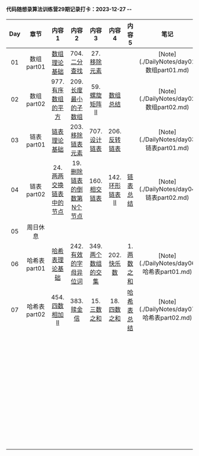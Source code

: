 #### **代码随想录算法训练营29期记录打卡**：2023-12-27 -- 

| Day |    章节     |                                                                        内容1                                                                         |                                                                             内容2                                                                              |                                                         内容3                                                         |                                            内容4                                            |                                          内容5                                           |                   笔记                    |
|:---:|:---------:|:--------------------------------------------------------------------------------------------------------------------------------------------------:|:------------------------------------------------------------------------------------------------------------------------------------------------------------:|:-------------------------------------------------------------------------------------------------------------------:|:-----------------------------------------------------------------------------------------:|:--------------------------------------------------------------------------------------:|:---------------------------------------:|
| 01  | 数组part01  |                          [数组理论基础](https://programmercarl.com/%E6%95%B0%E7%BB%84%E7%90%86%E8%AE%BA%E5%9F%BA%E7%A1%80.html)                          |                                   704. [二分查找](https://programmercarl.com/0704.%E4%BA%8C%E5%88%86%E6%9F%A5%E6%89%BE.html#)                                    |                27. [移除元素](https://programmercarl.com/0027.%E7%A7%BB%E9%99%A4%E5%85%83%E7%B4%A0.html)                |                                                                                           |                                                                                        | [Note](./DailyNotes/day01 数组part01.md)  |
| 02  | 数组part02  |                977.[有序数组的平方](https://programmercarl.com/0977.%E6%9C%89%E5%BA%8F%E6%95%B0%E7%BB%84%E7%9A%84%E5%B9%B3%E6%96%B9.html)                 |                209.[长度最小的子数组](https://programmercarl.com/0209.%E9%95%BF%E5%BA%A6%E6%9C%80%E5%B0%8F%E7%9A%84%E5%AD%90%E6%95%B0%E7%BB%84.html)                 |              59.[螺旋矩阵II](https://programmercarl.com/0059.%E8%9E%BA%E6%97%8B%E7%9F%A9%E9%98%B5II.html)               |   [数组总结](https://programmercarl.com/%E6%95%B0%E7%BB%84%E6%80%BB%E7%BB%93%E7%AF%87.html)   |                                                                                        | [Note](./DailyNotes/day02 数组part02.md)  |
| 03  | 链表part01  |                          [链表理论基础](https://programmercarl.com/%E9%93%BE%E8%A1%A8%E7%90%86%E8%AE%BA%E5%9F%BA%E7%A1%80.html)                          |                          203.[移除链表元素](https://programmercarl.com/0203.%E7%A7%BB%E9%99%A4%E9%93%BE%E8%A1%A8%E5%85%83%E7%B4%A0.html)                           |                707.[设计链表](https://programmercarl.com/0707.%E8%AE%BE%E8%AE%A1%E9%93%BE%E8%A1%A8.html)                |   206.[反转链表](https://programmercarl.com/0206.%E7%BF%BB%E8%BD%AC%E9%93%BE%E8%A1%A8.html)   |                                                                                        | [Note](./DailyNotes/day03 链表part01.md)  |
| 04  | 链表part02  | 24. [两两交换链表中的节点](https://programmercarl.com/0024.%E4%B8%A4%E4%B8%A4%E4%BA%A4%E6%8D%A2%E9%93%BE%E8%A1%A8%E4%B8%AD%E7%9A%84%E8%8A%82%E7%82%B9.html#) | 19.[删除链表的倒数第N个节点](https://programmercarl.com/0019.%E5%88%A0%E9%99%A4%E9%93%BE%E8%A1%A8%E7%9A%84%E5%80%92%E6%95%B0%E7%AC%ACN%E4%B8%AA%E8%8A%82%E7%82%B9.html) | 160. [相交链表](https://programmercarl.com/%E9%9D%A2%E8%AF%95%E9%A2%9802.07.%E9%93%BE%E8%A1%A8%E7%9B%B8%E4%BA%A4.html)  | 142.[环形链表II](https://programmercarl.com/0142.%E7%8E%AF%E5%BD%A2%E9%93%BE%E8%A1%A8II.html) | [链表总结](https://programmercarl.com/%E9%93%BE%E8%A1%A8%E6%80%BB%E7%BB%93%E7%AF%87.html)  | [Note](./DailyNotes/day04 链表part02.md)  |
| 05  |   周日休息    |                                                                                                                                                    |                                                                                                                                                              |                                                                                                                     |                                                                                           |                                                                                        |                                         |
| 06  | 哈希表part01 |                     [哈希表理论基础](https://programmercarl.com/%E5%93%88%E5%B8%8C%E8%A1%A8%E7%90%86%E8%AE%BA%E5%9F%BA%E7%A1%80.html)                     |                242. [有效的字母异位词](https://programmercarl.com/0242.%E6%9C%89%E6%95%88%E7%9A%84%E5%AD%97%E6%AF%8D%E5%BC%82%E4%BD%8D%E8%AF%8D.html)                | 349.[两个数组的交集](https://programmercarl.com/0349.%E4%B8%A4%E4%B8%AA%E6%95%B0%E7%BB%84%E7%9A%84%E4%BA%A4%E9%9B%86.html) |       202. [快乐数](https://programmercarl.com/0202.%E5%BF%AB%E4%B9%90%E6%95%B0.html)        |  1.[两数之和](https://programmercarl.com/0001.%E4%B8%A4%E6%95%B0%E4%B9%8B%E5%92%8C.html)   | [Note](./DailyNotes/day06 哈希表part01.md) |
| 07  | 哈希表part02 |                             454.[四数相加II](https://programmercarl.com/0454.%E5%9B%9B%E6%95%B0%E7%9B%B8%E5%8A%A0II.html)                              |                                         383. [赎金信](https://programmercarl.com/0383.%E8%B5%8E%E9%87%91%E4%BF%A1.html)                                         |                15. [三数之和](https://programmercarl.com/0015.%E4%B8%89%E6%95%B0%E4%B9%8B%E5%92%8C.html)                |   18. [四数之和](https://programmercarl.com/0018.%E5%9B%9B%E6%95%B0%E4%B9%8B%E5%92%8C.html)   | [哈希表总结](https://programmercarl.com/%E5%93%88%E5%B8%8C%E8%A1%A8%E6%80%BB%E7%BB%93.html) | [Note](./DailyNotes/day07 哈希表part02.md) |
|     |           |                                                                                                                                                    |                                                                                                                                                              |                                                                                                                     |                                                                                           |                                                                                        |                                         |
|     |           |                                                                                                                                                    |                                                                                                                                                              |                                                                                                                     |                                                                                           |                                                                                        |                                         |
|     |           |                                                                                                                                                    |                                                                                                                                                              |                                                                                                                     |                                                                                           |                                                                                        |                                         |
|     |           |                                                                                                                                                    |                                                                                                                                                              |                                                                                                                     |                                                                                           |                                                                                        |                                         |
|     |           |                                                                                                                                                    |                                                                                                                                                              |                                                                                                                     |                                                                                           |                                                                                        |                                         |
|     |           |                                                                                                                                                    |                                                                                                                                                              |                                                                                                                     |                                                                                           |                                                                                        |                                         |
|     |           |                                                                                                                                                    |                                                                                                                                                              |                                                                                                                     |                                                                                           |                                                                                        |                                         |
|     |           |                                                                                                                                                    |                                                                                                                                                              |                                                                                                                     |                                                                                           |                                                                                        |                                         |
|     |           |                                                                                                                                                    |                                                                                                                                                              |                                                                                                                     |                                                                                           |                                                                                        |                                         |
|     |           |                                                                                                                                                    |                                                                                                                                                              |                                                                                                                     |                                                                                           |                                                                                        |                                         |
|     |           |                                                                                                                                                    |                                                                                                                                                              |                                                                                                                     |                                                                                           |                                                                                        |                                         |
|     |           |                                                                                                                                                    |                                                                                                                                                              |                                                                                                                     |                                                                                           |                                                                                        |                                         |
|     |           |                                                                                                                                                    |                                                                                                                                                              |                                                                                                                     |                                                                                           |                                                                                        |                                         |
|     |           |                                                                                                                                                    |                                                                                                                                                              |                                                                                                                     |                                                                                           |                                                                                        |                                         |
|     |           |                                                                                                                                                    |                                                                                                                                                              |                                                                                                                     |                                                                                           |                                                                                        |                                         |
|     |           |                                                                                                                                                    |                                                                                                                                                              |                                                                                                                     |                                                                                           |                                                                                        |                                         |
|     |           |                                                                                                                                                    |                                                                                                                                                              |                                                                                                                     |                                                                                           |                                                                                        |                                         |
|     |           |                                                                                                                                                    |                                                                                                                                                              |                                                                                                                     |                                                                                           |                                                                                        |                                         |
|     |           |                                                                                                                                                    |                                                                                                                                                              |                                                                                                                     |                                                                                           |                                                                                        |                                         |
|     |           |                                                                                                                                                    |                                                                                                                                                              |                                                                                                                     |                                                                                           |                                                                                        |                                         |
|     |           |                                                                                                                                                    |                                                                                                                                                              |                                                                                                                     |                                                                                           |                                                                                        |                                         |
|     |           |                                                                                                                                                    |                                                                                                                                                              |                                                                                                                     |                                                                                           |                                                                                        |                                         |
|     |           |                                                                                                                                                    |                                                                                                                                                              |                                                                                                                     |                                                                                           |                                                                                        |                                         |
|     |           |                                                                                                                                                    |                                                                                                                                                              |                                                                                                                     |                                                                                           |                                                                                        |                                         |
|     |           |                                                                                                                                                    |                                                                                                                                                              |                                                                                                                     |                                                                                           |                                                                                        |                                         |
|     |           |                                                                                                                                                    |                                                                                                                                                              |                                                                                                                     |                                                                                           |                                                                                        |                                         |
|     |           |                                                                                                                                                    |                                                                                                                                                              |                                                                                                                     |                                                                                           |                                                                                        |                                         |
|     |           |                                                                                                                                                    |                                                                                                                                                              |                                                                                                                     |                                                                                           |                                                                                        |                                         |
|     |           |                                                                                                                                                    |                                                                                                                                                              |                                                                                                                     |                                                                                           |                                                                                        |                                         |
|     |           |                                                                                                                                                    |                                                                                                                                                              |                                                                                                                     |                                                                                           |                                                                                        |                                         |
|     |           |                                                                                                                                                    |                                                                                                                                                              |                                                                                                                     |                                                                                           |                                                                                        |                                         |
|     |           |                                                                                                                                                    |                                                                                                                                                              |                                                                                                                     |                                                                                           |                                                                                        |                                         |
|     |           |                                                                                                                                                    |                                                                                                                                                              |                                                                                                                     |                                                                                           |                                                                                        |                                         |
|     |           |                                                                                                                                                    |                                                                                                                                                              |                                                                                                                     |                                                                                           |                                                                                        |                                         |
|     |           |                                                                                                                                                    |                                                                                                                                                              |                                                                                                                     |                                                                                           |                                                                                        |                                         |
|     |           |                                                                                                                                                    |                                                                                                                                                              |                                                                                                                     |                                                                                           |                                                                                        |                                         |
|     |           |                                                                                                                                                    |                                                                                                                                                              |                                                                                                                     |                                                                                           |                                                                                        |                                         |
|     |           |                                                                                                                                                    |                                                                                                                                                              |                                                                                                                     |                                                                                           |                                                                                        |                                         |
|     |           |                                                                                                                                                    |                                                                                                                                                              |                                                                                                                     |                                                                                           |                                                                                        |                                         |
|     |           |                                                                                                                                                    |                                                                                                                                                              |                                                                                                                     |                                                                                           |                                                                                        |                                         |
|     |           |                                                                                                                                                    |                                                                                                                                                              |                                                                                                                     |                                                                                           |                                                                                        |                                         |
|     |           |                                                                                                                                                    |                                                                                                                                                              |                                                                                                                     |                                                                                           |                                                                                        |                                         |
|     |           |                                                                                                                                                    |                                                                                                                                                              |                                                                                                                     |                                                                                           |                                                                                        |                                         |
|     |           |                                                                                                                                                    |                                                                                                                                                              |                                                                                                                     |                                                                                           |                                                                                        |                                         |
|     |           |                                                                                                                                                    |                                                                                                                                                              |                                                                                                                     |                                                                                           |                                                                                        |                                         |
|     |           |                                                                                                                                                    |                                                                                                                                                              |                                                                                                                     |                                                                                           |                                                                                        |                                         |
|     |           |                                                                                                                                                    |                                                                                                                                                              |                                                                                                                     |                                                                                           |                                                                                        |                                         |
|     |           |                                                                                                                                                    |                                                                                                                                                              |                                                                                                                     |                                                                                           |                                                                                        |                                         |
|     |           |                                                                                                                                                    |                                                                                                                                                              |                                                                                                                     |                                                                                           |                                                                                        |                                         |
|     |           |                                                                                                                                                    |                                                                                                                                                              |                                                                                                                     |                                                                                           |                                                                                        |                                         |
|     |           |                                                                                                                                                    |                                                                                                                                                              |                                                                                                                     |                                                                                           |                                                                                        |                                         |
|     |           |                                                                                                                                                    |                                                                                                                                                              |                                                                                                                     |                                                                                           |                                                                                        |                                         |

